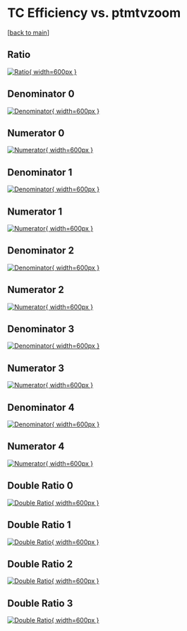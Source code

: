 # TC Efficiency vs. ptmtvzoom

[[back to main](./)]



## Ratio

[![Ratio](../mtv/var/TC_loweta_211_-1_eff_ptmtvzoom.png){ width=600px }](../mtv/var/TC_loweta_211_-1_eff_ptmtvzoom.pdf)

## Denominator 0

[![Denominator](../mtv/den/TC_loweta_211_-1_eff_ptmtvzoom_den0.png){ width=600px }](../mtv/den/TC_loweta_211_-1_eff_ptmtvzoom_den0.pdf)

## Numerator 0

[![Numerator](../mtv/num/TC_loweta_211_-1_eff_ptmtvzoom_num0.png){ width=600px }](../mtv/num/TC_loweta_211_-1_eff_ptmtvzoom_num0.pdf)

## Denominator 1

[![Denominator](../mtv/den/TC_loweta_211_-1_eff_ptmtvzoom_den1.png){ width=600px }](../mtv/den/TC_loweta_211_-1_eff_ptmtvzoom_den1.pdf)

## Numerator 1

[![Numerator](../mtv/num/TC_loweta_211_-1_eff_ptmtvzoom_num1.png){ width=600px }](../mtv/num/TC_loweta_211_-1_eff_ptmtvzoom_num1.pdf)

## Denominator 2

[![Denominator](../mtv/den/TC_loweta_211_-1_eff_ptmtvzoom_den2.png){ width=600px }](../mtv/den/TC_loweta_211_-1_eff_ptmtvzoom_den2.pdf)

## Numerator 2

[![Numerator](../mtv/num/TC_loweta_211_-1_eff_ptmtvzoom_num2.png){ width=600px }](../mtv/num/TC_loweta_211_-1_eff_ptmtvzoom_num2.pdf)

## Denominator 3

[![Denominator](../mtv/den/TC_loweta_211_-1_eff_ptmtvzoom_den3.png){ width=600px }](../mtv/den/TC_loweta_211_-1_eff_ptmtvzoom_den3.pdf)

## Numerator 3

[![Numerator](../mtv/num/TC_loweta_211_-1_eff_ptmtvzoom_num3.png){ width=600px }](../mtv/num/TC_loweta_211_-1_eff_ptmtvzoom_num3.pdf)

## Denominator 4

[![Denominator](../mtv/den/TC_loweta_211_-1_eff_ptmtvzoom_den4.png){ width=600px }](../mtv/den/TC_loweta_211_-1_eff_ptmtvzoom_den4.pdf)

## Numerator 4

[![Numerator](../mtv/num/TC_loweta_211_-1_eff_ptmtvzoom_num4.png){ width=600px }](../mtv/num/TC_loweta_211_-1_eff_ptmtvzoom_num4.pdf)

## Double Ratio 0

[![Double Ratio](../mtv/ratio/TC_loweta_211_-1_eff_ptmtvzoom_ratio0.png){ width=600px }](../mtv/ratio/TC_loweta_211_-1_eff_ptmtvzoom_ratio0.pdf)

## Double Ratio 1

[![Double Ratio](../mtv/ratio/TC_loweta_211_-1_eff_ptmtvzoom_ratio1.png){ width=600px }](../mtv/ratio/TC_loweta_211_-1_eff_ptmtvzoom_ratio1.pdf)

## Double Ratio 2

[![Double Ratio](../mtv/ratio/TC_loweta_211_-1_eff_ptmtvzoom_ratio2.png){ width=600px }](../mtv/ratio/TC_loweta_211_-1_eff_ptmtvzoom_ratio2.pdf)

## Double Ratio 3

[![Double Ratio](../mtv/ratio/TC_loweta_211_-1_eff_ptmtvzoom_ratio3.png){ width=600px }](../mtv/ratio/TC_loweta_211_-1_eff_ptmtvzoom_ratio3.pdf)

